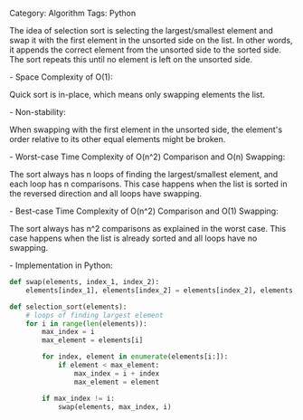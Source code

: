Category: Algorithm
Tags: Python

The idea of selection sort is selecting the largest/smallest element and swap it with the first element in the unsorted side on the list. In other words, it appends the correct element from the unsorted side to the sorted side. The sort repeats this until no element is left on the unsorted side.

\- Space Complexity of O(1):

Quick sort is in-place, which means only swapping elements the list.

\- Non-stability:

When swapping with the first element in the unsorted side, the element's order relative to its other equal elements might be broken.

\- Worst-case Time Complexity of O(n^2) Comparison and O(n) Swapping:

The sort always has n loops of finding the largest/smallest element, and each loop has n comparisons. This case happens when the list is sorted in the reversed direction and all loops have swapping.

\- Best-case Time Complexity of O(n^2) Comparison and O(1) Swapping:

The sort always has n^2 comparisons as explained in the worst case. This case happens when the list is already sorted and all loops have no swapping.

\- Implementation in Python:

```python
def swap(elements, index_1, index_2):
    elements[index_1], elements[index_2] = elements[index_2], elements[index_1]

def selection_sort(elements):
    # loops of finding largest element
    for i in range(len(elements)):
        max_index = i
        max_element = elements[i]

        for index, element in enumerate(elements[i:]):
            if element < max_element:
                max_index = i + index
                max_element = element

        if max_index != i:
            swap(elements, max_index, i)
```

